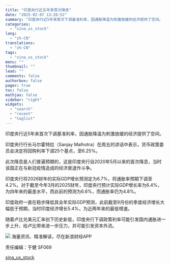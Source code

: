 ```yaml
---
title: "印度央行近五年来首次降息"
date: "2025-02-07 13:20:52"
summary: "印度央行近5年来首次下调基准利率，因通胀降温为刺激放缓的经济提供了空间。 ..."
categories:
  - "sina_us_stock"
lang:
  - "zh-CN"
translations:
  - "zh-CN"
tags:
  - "sina_us_stock"
menu: ""
thumbnail: ""
lead: ""
comments: false
authorbox: false
pager: true
toc: false
mathjax: false
sidebar: "right"
widgets:
  - "search"
  - "recent"
  - "taglist"
---
```


印度央行近5年来首次下调基准利率，因通胀降温为刺激放缓的经济提供了空间。

印度央行行长马尔霍特拉（Sanjay Malhotra）在周五的讲话中表示，货币政策委员会决定将回购利率下调25个基点，至6.25%。

此次降息是人们普遍预期的，这是印度央行自2020年5月以来的首次降息，当时该国正在与新冠疫情造成的经济衰退作斗争。

印度央行将2026财年的实际GDP增长预测定为6.7%，将通胀率预期下调至4.2%。对于截至今年3月的2025财年，印度央行预计实际GDP增长率为6.4%，为四年来的最差水平，而此前的预测为6.6%，而通胀率仍为4.8%。

印度政府一直在稳步降低其全年实际GDP预测，此前截至9月份的季度经济增长大幅低于预期，当时印度经济增长5.4%，为近两年来的最低增速。

随着卢比兑美元汇率创下历史新低，印度央行下调政策利率可能引发国内通胀进一步上升，给卢比带来进一步压力，并可能引发资本外流。









![](//n.sinaimg.cn/finance/cece9e13/20240627/655959900_20240627.png)
海量资讯、精准解读，尽在新浪财经APP



责任编辑：于健 SF069

[sina_us_stock](https://finance.sina.com.cn/stock/usstock/c/2025-02-07/doc-ineirsee0099856.shtml)
